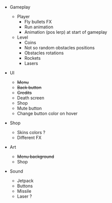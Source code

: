 * Gameplay
    * Player
        * Fly bullets FX
        * Run animation
        * Animation (pos lerp) at start of gameplay
    * Level
        * Coins
        * Not so random obstacles positions
        * Obstacles rotations
        * Rockets
        * Lasers
    

* UI
    * ~~Menu~~
    * ~~Back button~~
    * ~~Credits~~
    * Death screen
    * Shop
    * Mute button
    * Change button color on hover
    

* Shop
    * Skins colors ?
    * Different FX


* Art
    * ~~Menu background~~
    * Shop
    
* Sound
    * Jetpack
    * Buttons
    * Missile
    * Laser ?
    